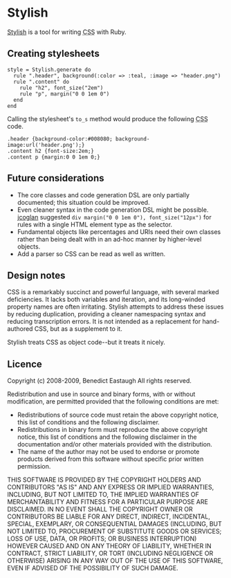 Stylish
=======

[Stylish](http://github.com/ionfish/stylish/) is a tool for writing <abbr title="Cascading Stylesheets">CSS</abbr> with Ruby.


Creating stylesheets
--------------------

    style = Stylish.generate do
      rule ".header", background(:color => :teal, :image => "header.png")
      rule ".content" do
        rule "h2", font_size("2em")
        rule "p", margin("0 0 1em 0")
      end
    end

Calling the stylesheet's `to_s` method would produce the following <abbr title="Cascading Stylesheets">CSS</abbr> code.

    .header {background-color:#008080; background-image:url('header.png');}
    .content h2 {font-size:2em;}
    .content p {margin:0 0 1em 0;}


Future considerations
---------------------

* The core classes and code generation DSL are only partially documented; this situation could be improved.
* Even cleaner syntax in the code generation DSL might be possible. [jcoglan](http://github.com/jcoglan/) suggested `div margin("0 0 1em 0"), font_size("12px")` for rules with a single HTML element type as the selector.
* Fundamental objects like percentages and URIs need their own classes rather than being dealt with in an ad-hoc manner by higher-level objects.
* Add a parser so CSS can be read as well as written.


Design notes
------------

CSS is a remarkably succinct and powerful language, with several marked deficiencies. It lacks both variables and iteration, and its long-winded property names are often irritating. Stylish attempts to address these issues by reducing duplication, providing a cleaner namespacing syntax and reducing transcription errors. It is not intended as a replacement for hand-authored CSS, but as a supplement to it.

Stylish treats CSS as object code--but it treats it nicely.


Licence
-------

Copyright (c) 2008-2009, Benedict Eastaugh
All rights reserved.

Redistribution and use in source and binary forms, with or without modification, are permitted provided that the following conditions are met:

* Redistributions of source code must retain the above copyright notice, this list of conditions and the following disclaimer.
* Redistributions in binary form must reproduce the above copyright notice, this list of conditions and the following disclaimer in the documentation and/or other materials provided with the distribution.
* The name of the author may not be used to endorse or promote products derived from this software without specific prior written permission.

THIS SOFTWARE IS PROVIDED BY THE COPYRIGHT HOLDERS AND CONTRIBUTORS "AS IS" AND ANY EXPRESS OR IMPLIED WARRANTIES, INCLUDING, BUT NOT LIMITED TO, THE IMPLIED WARRANTIES OF MERCHANTABILITY AND FITNESS FOR A PARTICULAR PURPOSE ARE DISCLAIMED. IN NO EVENT SHALL THE COPYRIGHT OWNER OR CONTRIBUTORS BE LIABLE FOR ANY DIRECT, INDIRECT, INCIDENTAL, SPECIAL, EXEMPLARY, OR CONSEQUENTIAL DAMAGES (INCLUDING, BUT NOT LIMITED TO, PROCUREMENT OF SUBSTITUTE GOODS OR SERVICES; LOSS OF USE, DATA, OR PROFITS; OR BUSINESS INTERRUPTION) HOWEVER CAUSED AND ON ANY THEORY OF LIABILITY, WHETHER IN CONTRACT, STRICT LIABILITY, OR TORT (INCLUDING NEGLIGENCE OR OTHERWISE) ARISING IN ANY WAY OUT OF THE USE OF THIS SOFTWARE, EVEN IF ADVISED OF THE POSSIBILITY OF SUCH DAMAGE.
